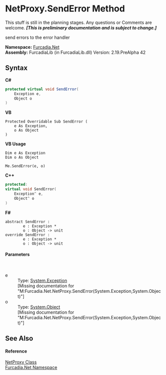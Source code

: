 # NetProxy.SendError Method 
This stuff is still in the planning stages. Any questions or Comments are welcome. _**\[This is preliminary documentation and is subject to change.\]**_

send errors to the error handler

**Namespace:**&nbsp;<a href="N_Furcadia_Net">Furcadia.Net</a><br />**Assembly:**&nbsp;FurcadiaLib (in FurcadiaLib.dll) Version: 2.19.PreAlpha 42

## Syntax

**C#**<br />
``` C#
protected virtual void SendError(
	Exception e,
	Object o
)
```

**VB**<br />
``` VB
Protected Overridable Sub SendError ( 
	e As Exception,
	o As Object
)
```

**VB Usage**<br />
``` VB Usage
Dim e As Exception
Dim o As Object

Me.SendError(e, o)
```

**C++**<br />
``` C++
protected:
virtual void SendError(
	Exception^ e, 
	Object^ o
)
```

**F#**<br />
``` F#
abstract SendError : 
        e : Exception * 
        o : Object -> unit 
override SendError : 
        e : Exception * 
        o : Object -> unit 
```


#### Parameters
&nbsp;<dl><dt>e</dt><dd>Type: <a href="http://msdn2.microsoft.com/en-us/library/c18k6c59" target="_blank">System.Exception</a><br />\[Missing <param name="e"/> documentation for "M:Furcadia.Net.NetProxy.SendError(System.Exception,System.Object)"\]</dd><dt>o</dt><dd>Type: <a href="http://msdn2.microsoft.com/en-us/library/e5kfa45b" target="_blank">System.Object</a><br />\[Missing <param name="o"/> documentation for "M:Furcadia.Net.NetProxy.SendError(System.Exception,System.Object)"\]</dd></dl>

## See Also


#### Reference
<a href="T_Furcadia_Net_NetProxy">NetProxy Class</a><br /><a href="N_Furcadia_Net">Furcadia.Net Namespace</a><br />